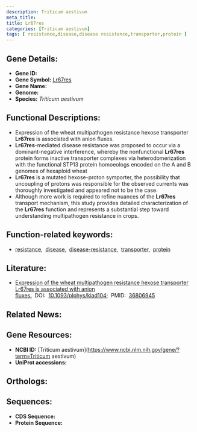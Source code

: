 ```yaml
---
description: Triticum aestivum
meta_title:
title: Lr67res
categories: [Triticum aestivum]
tags: [ resistance,disease,disease resistance,transporter,protein ]
---
```


## Gene Details:
- **Gene ID:** []()
- **Gene Symbol:** <u>Lr67res</u>
- **Gene Name:** 
- **Genome:** []()
- **Species:** *Triticum aestivum*

## Functional Descriptions:
   - Expression of the wheat multipathogen resistance hexose transporter **Lr67res** is associated with anion fluxes.
   - **Lr67res**-mediated disease resistance was proposed to occur via a dominant-negative interference, whereby the nonfunctional **Lr67res** protein forms inactive transporter complexes via heterodomerization with the functional STP13 protein homoeologs encoded on the A and B genomes of hexaploid wheat
   - **Lr67res** is a mutated hexose-proton symporter, the possibility that uncoupling of protons was responsible for the observed currents was thoroughly investigated and appeared not to be the case.
   - Although more work is required to refine nuances of the **Lr67res** transport mechanism, this study provides detailed characterization of the **Lr67res** function and represents a substantial step toward understanding multipathogen resistance in crops.

## Function-related keywords:
   - [resistance](/tags/resistance/),&nbsp;&nbsp;[disease](/tags/disease/),&nbsp;&nbsp;[disease-resistance](/tags/disease-resistance/),&nbsp;&nbsp;[transporter](/tags/transporter/),&nbsp;&nbsp;[protein](/tags/protein/)

## Literature:
   - [Expression of the wheat multipathogen resistance hexose transporter Lr67res is associated with anion fluxes.](https://doi.org/10.1093/plphys/kiad104)&nbsp;&nbsp;DOI:&nbsp;&nbsp;[10.1093/plphys/kiad104](https://doi.org/10.1093/plphys/kiad104);&nbsp;&nbsp;PMID:&nbsp;&nbsp;[36806945](https://pubmed.ncbi.nlm.nih.gov/36806945/)

## Related News:

## Gene Resources:
- **NCBI ID:**  [Triticum aestivum](https://www.ncbi.nlm.nih.gov/gene/?term=Triticum aestivum)
- **UniProt accessions:**  [](https://www.uniprot.org/uniprotkb//entry)

## Orthologs:

## Sequences:
- **CDS Sequence:**
- **Protein Sequence:**
